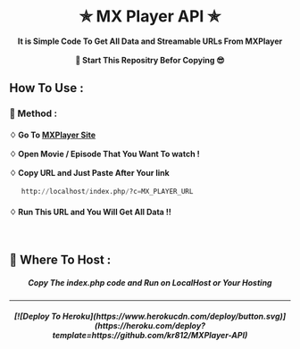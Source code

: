 <h1 align="center">✯ MX Player API ✯</h1>

<p align="center">  <b>It is Simple Code To Get All Data and Streamable URLs From MXPlayer</b> <br><br><b> 🌟 Start This Repositry Befor Copying 😎</b></p>

## How To Use :

<h3>🔐 Method :</h3>

<h4>
♢ Go To <a href="https://www.mxplayer.in/">MXPlayer Site</a> <br><br>
♢ Open Movie / Episode That You Want To watch ! <br><br>
♢ Copy URL and Just Paste After Your link</h4>

```py
   http://localhost/index.php/?c=MX_PLAYER_URL
```

  <h4>
♢ Run This URL and You Will Get All Data !!  

</h4><br>


<h2>🍁 Where To Host : </h2>

<h5 align="center"> Copy The index.php code and Run on LocalHost or Your Hosting</h5>


---
<h5 align='center'>[![Deploy To Heroku](https://www.herokucdn.com/deploy/button.svg)](https://heroku.com/deploy?template=https://github.com/kr812/MXPlayer-API)</h5>


